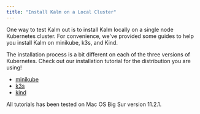 ```yaml
---
title: "Install Kalm on a Local Cluster"
---
```


One way to test Kalm out is to install Kalm locally on a single node Kubernetes cluster. For convenience, we've provided some guides to help you install Kalm on minikube, k3s, and Kind.

The installation process is a bit different on each of the three versions of Kubernetes. Check out our installation tutorial for the distribution you are using!

- [minikube](install-local-minikube)
- [k3s](install-local-k3s)
- [kind](install-local-kind)

All tutorials has been tested on Mac OS Big Sur version 11.2.1.
